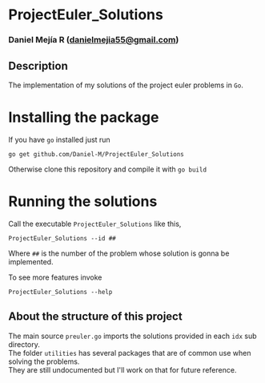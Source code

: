 # ProjectEuler_Solutions  
### Daniel Mejía R ([danielmejia55@gmail.com](mailto:danielmejia55@gmail.com))  

## Description
The implementation of my solutions of the project euler problems in `Go`.        

# Installing the package
If you have `go` installed just run  

`go get github.com/Daniel-M/ProjectEuler_Solutions`  

Otherwise clone this repository and compile it with `go build`   

# Running the solutions

Call the executable `ProjectEuler_Solutions` like this,    

`ProjectEuler_Solutions --id ##`

Where `##` is the number of the problem whose solution is gonna be implemented.   

To see more features invoke

`ProjectEuler_Solutions --help`

## About the structure of this project

The main source `preuler.go` imports the solutions provided in each `idx` sub directory.   
The folder `utilities` has several packages that are of common use when solving the problems.   
They are still undocumented but I'll work on that for future reference.   

